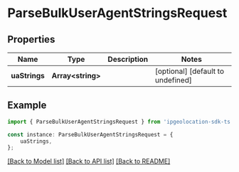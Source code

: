 # ParseBulkUserAgentStringsRequest


## Properties

Name | Type | Description | Notes
------------ | ------------- | ------------- | -------------
**uaStrings** | **Array&lt;string&gt;** |  | [optional] [default to undefined]

## Example

```typescript
import { ParseBulkUserAgentStringsRequest } from 'ipgeolocation-sdk-ts';

const instance: ParseBulkUserAgentStringsRequest = {
    uaStrings,
};
```

[[Back to Model list]](../README.md#documentation-for-models) [[Back to API list]](../README.md#documentation-for-api-endpoints) [[Back to README]](../README.md)
